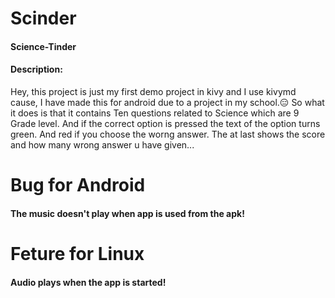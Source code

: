 # Scinder
#### Science-Tinder
#### Description:
Hey, this project is just my first demo project in kivy and I use kivymd cause,
I have made this for android due to a project in my school.😑
So what it does is that it contains Ten questions related to Science which are 9 Grade level.
And if the correct option is pressed the text of the option turns green.
And red if you choose the worng answer.
The at last shows the score and how many wrong answer u have given...

# Bug for Android
#### The music doesn't play when app is used from the apk!

# Feture for Linux
#### Audio plays when the app is started!

